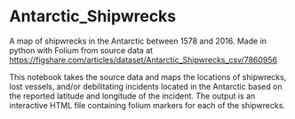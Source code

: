 # Antarctic_Shipwrecks
A map of shipwrecks in the Antarctic between 1578 and 2016. Made in python with Folium from source data at https://figshare.com/articles/dataset/Antarctic_Shipwrecks_csv/7860956

This notebook takes the source data and maps the locations of shipwrecks, lost vessels, and/or debilitating incidents located in the Antarctic based on the reported latitude and longitude of the incident. The output is an interactive HTML file containing folium markers for each of the shipwrecks.
